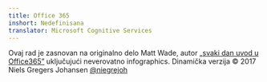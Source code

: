 ```yaml
---
title: Office 365
inshort: Nedefinisana
translator: Microsoft Cognitive Services
---
```



Ovaj rad je zasnovan na originalno delo Matt Wade, autor [„svaki dan uvod u Office365”](http://icansharepoint.com/an-everyday-intro-to-office-365/) uključujući neverovatno infographics. Dinamička verzija © 2017 Niels Gregers Johansen [@niegrejoh](https://twitter.com/niegrejoh)

